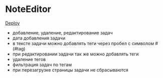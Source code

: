 # NoteEditor
[Deploy](https://note-edit0r.netlify.app/)
- добавление, удаление, редактирование задач
- дата добавления задачи
- в тексте задачи можно добавлять теги через пробел с символом # (#tag)
- при редактировании задачи так же можно добавлять теги
- удаление тегов
- фильтрация задач по тегам
- при перезагрузке страницы задачи не сбрасываются
